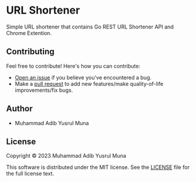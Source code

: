 # URL Shortener

Simple URL shortener that contains Go REST URL Shortener API and Chrome Extention.

## Contributing

Feel free to contribute! Here's how you can contribute:

- [Open an issue](https://github.com/adibmuhamad/url-shortener/issues) if you believe you've encountered a bug.
- Make a [pull request](https://github.com/adibmuhamad/url-shortener/pull) to add new features/make quality-of-life improvements/fix bugs.

## Author

- Muhammad Adib Yusrul Muna

## License
Copyright © 2023 Muhammad Adib Yusrul Muna

This software is distributed under the MIT license. See the [LICENSE](https://github.com/adibmuhamad/url-shortener/blob/main/LICENSE) file for the full license text.